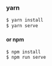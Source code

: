 
### yarn
```bash
$ yarn install
$ yarn serve
```
#### or npm
```
$ npm install
$ npm run serve
```

